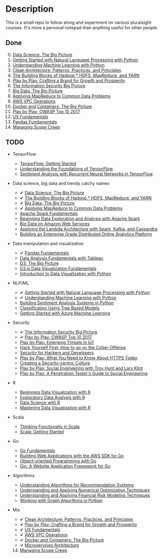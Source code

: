 # Description

This is a small repo to follow along and experiment on various pluralsight courses. It's more a personal notepad than anything useful for other people.

## Done

0. [Data Science: The Big Picture](https://app.pluralsight.com/library/courses/data-science-big-picture/table-of-contents)
1. [Getting Started with Natural Language Processing with Python](https://app.pluralsight.com/library/courses/python-natural-language-processing/table-of-contents)
2. [Understanding Machine Learning with Python](https://app.pluralsight.com/library/courses/python-understanding-machine-learning/table-of-contents)
3. [Clean Architecture: Patterns, Practices, and Principles](https://app.pluralsight.com/library/courses/clean-architecture-patterns-practices-principles/table-of-contents)
4. [The Building Blocks of Hadoop * HDFS, MapReduce, and YARN](https://app.pluralsight.com/library/courses/building-blocks-hadoop-hdfs-mapreduce-yarn/table-of-contents)
5. [Play by Play: Crafting a Brand for Growth and Prosperity](https://app.pluralsight.com/library/courses/play-by-play-crafting-a-brand-for-growth-and-prosperity/table-of-contents)
6. [The Information Security Big Picture](https://app.pluralsight.com/library/courses/information-security-big-picture/table-of-contents)
7. [Big Data: The Big Picture](https://app.pluralsight.com/library/courses/bigdata-bigpicture/table-of-contents)
8. [Applying MapReduce to Common Data Problems](https://app.pluralsight.com/library/courses/mapreduce-applying-common-data-problems/table-of-contents)
9. [AWS VPC Operations](https://app.pluralsight.com/library/courses/aws-vpc-operations/table-of-contents)
10. [Docker and Containers: The Big Picture](https://app.pluralsight.com/library/courses/docker-containers-big-picture/table-of-contents)
11. [Play by Play: OWASP Top 10 2017](https://app.pluralsight.com/library/courses/play-by-play-owasp-top-ten-2017/table-of-contents)
12. [UX Fundamentals](https://app.pluralsight.com/library/courses/ux-fundamentals-2426/table-of-contents)
13. [Pandas Fundamentals](https://app.pluralsight.com/library/courses/pandas-fundamentals/table-of-contents)
14. [Managing Scope Creep](https://app.pluralsight.com/player?course=managing-scope-creep&author=lars-klint&name=e9960b3d-9a48-4e83-83ad-cd230a495103&clip=5&mode=live)

## TODO

* TensorFlow
  * [TensorFlow: Getting Started](https://app.pluralsight.com/library/courses/tensorflow-getting-started/table-of-contents)
  * [Understanding the Foundations of TensorFlow](https://app.pluralsight.com/library/courses/tensorflow-understanding-foundations/table-of-contents)
  * [Sentiment Analysis with Recurrent Neural Networks in TensorFlow](https://app.pluralsight.com/library/courses/tensorflow-sentiment-analysis-recurrent-neural-networks/table-of-contents)

* Data science, big data and trendy catchy names
  * &#10004; [Data Science: The Big Picture](https://app.pluralsight.com/library/courses/data-science-big-picture/table-of-contents)
  * &#10004; [The Building Blocks of Hadoop * HDFS, MapReduce, and YARN](https://app.pluralsight.com/library/courses/building-blocks-hadoop-hdfs-mapreduce-yarn/table-of-contents)
  * &#10004; [Big Data: The Big Picture](https://app.pluralsight.com/library/courses/bigdata-bigpicture/table-of-contents)
  * &#10004; [Applying MapReduce to Common Data Problems](https://app.pluralsight.com/library/courses/mapreduce-applying-common-data-problems/table-of-contents)
  * [Apache Spark Fundamentals](https://app.pluralsight.com/library/courses/apache-spark-fundamentals)
  * [Beginning Data Exploration and Analysis with Apache Spark](https://app.pluralsight.com/library/courses/apache-spark-beginning-data-exploration-analysis/table-of-contents)
  * [Big Data on Amazon Web Services](https://app.pluralsight.com/library/courses/big-data-amazon-web-services)
  * [Applying the Lambda Architecture with Spark, Kafka, and Cassandra](https://app.pluralsight.com/library/courses/spark-kafka-cassandra-applying-lambda-architecture/table-of-contents)
  * [Building an Enterprise Grade Distributed Online Analytics Platform](https://app.pluralsight.com/library/courses/building-enterprise-distributed-online-analytics-platform)

* Data manipulation and visualization
  * &#10004; [Pandas Fundamentals](https://app.pluralsight.com/library/courses/pandas-fundamentals/table-of-contents)
  * [Data Analysis Fundamentals with Tableau](https://app.pluralsight.com/library/courses/data-analysis-fundamentals-tableau/table-of-contents)
  * [D3: The Big Picture](https://app.pluralsight.com/library/courses/d3-big-picture/table-of-contents)
  * [D3.js Data Visualization Fundamentals](https://app.pluralsight.com/library/courses/d3js-data-visualization-fundamentals/table-of-contents)
  * [Introduction to Data Visualization with Python](https://app.pluralsight.com/library/courses/data-visualization-with-python-introduction/table-of-contents)

* NLP/ML
  * &#10004; [Getting Started with Natural Language Processing with Python](https://app.pluralsight.com/library/courses/python-natural-language-processing/table-of-contents)
  * &#10004; [Understanding Machine Learning with Python](https://app.pluralsight.com/library/courses/python-understanding-machine-learning/table-of-contents)
  * [Building Sentiment Analysis Systems in Python](https://app.pluralsight.com/library/courses/building-sentiment-analysis-systems-python/table-of-contents)
  * [Classification Using Tree Based Models](https://app.pluralsight.com/library/courses/tree-based-models-classification)
  * [Getting Started with Azure Machine Learning](https://app.pluralsight.com/library/courses/azure-machine-learning-getting-started)

* Security
  * &#10004; [The Information Security Big Picture](https://app.pluralsight.com/library/courses/information-security-big-picture/table-of-contents)
  * &#10004; [Play by Play: OWASP Top 10 2017](https://app.pluralsight.com/library/courses/play-by-play-owasp-top-ten-2017/table-of-contents)
  * [Play by Play: Emerging Threats in IoT](https://app.pluralsight.com/library/courses/play-by-play-emerging-threats-in-iot/table-of-contents)
  * [Hack Yourself First: How to go on the Cyber-Offense](https://app.pluralsight.com/library/courses/hack-yourself-first/table-of-contents)
  * [Security for Hackers and Developers](https://app.pluralsight.com/paths/skills/security-for-hackers-and-developers)
  * [Play by Play: What You Need to Know About HTTPS Today](https://app.pluralsight.com/library/courses/play-by-play-https-what-you-need-know-about-today/table-of-contents)
  * [Creating a Security-centric Culture](https://app.pluralsight.com/library/courses/security-culture-creating/table-of-contents)
  * [Play by Play: Social Engineering with Troy Hunt and Lars Klint](https://app.pluralsight.com/library/courses/play-by-play-social-engineering/table-of-contents)
  * [Play by Play: A Penetration Tester's Guide to Social Engineering](https://app.pluralsight.com/library/courses/play-by-play-penetration-testers-guide-social-engineering/table-of-contents)
  
* R
  * [Beginning Data Visualization with R](https://app.pluralsight.com/library/courses/r-data-visualization-beginner/table-of-contents)
  * [Exploratory Data Analysis with R](https://app.pluralsight.com/library/courses/r-data-analysis/table-of-contents)
  * [Data Science with R](https://app.pluralsight.com/library/courses/r-data-science/table-of-contents)
  * [Mastering Data Visualization with R](https://app.pluralsight.com/library/courses/r-mastering-data-visualization/table-of-contents)

* Scala
  * [Thinking Functionally in Scala](https://app.pluralsight.com/library/courses/scala-thinking-functionally/table-of-contents)
  * [Scala: Getting Started](https://app.pluralsight.com/library/courses/scala-getting-started/table-of-contents)

* Go
  * [Go Fundamentals](https://app.pluralsight.com/library/courses/go-fundamentals/table-of-contents)
  * [Building Web Applications with the AWS SDK for Go](https://app.pluralsight.com/library/courses/aws-sdk-go-building-web-applications/table-of-contents)
  * [Object-oriented Programming with Go](https://app.pluralsight.com/library/courses/go-object-oriented-programming/table-of-contents)
  * [Gin: A Website Application Framework for Go](https://app.pluralsight.com/library/courses/gin-go-web-app-framework/table-of-contents)

* Algorithms
  * [Understanding Algorithms for Recommendation Systems](https://app.pluralsight.com/library/courses/algorithms-recommendation-systems/table-of-contents)
  * [Understanding and Applying Numerical Optimization Techniques](https://app.pluralsight.com/library/courses/numerical-optimization-techniques/table-of-contents)
  * [Understanding and Applying Financial Risk Modeling Techniques](https://app.pluralsight.com/library/courses/financial-risk-modeling-techniques/discussion)
  * [Working with Graph Algorithms in Python](https://app.pluralsight.com/library/courses/graph-algorithms-python/table-of-contents)

* Mix
  * &#10004; [Clean Architecture: Patterns, Practices, and Principles](https://app.pluralsight.com/library/courses/clean-architecture-patterns-practices-principles/table-of-contents)
  * &#10004; [Play by Play: Crafting a Brand for Growth and Prosperity](https://app.pluralsight.com/library/courses/play-by-play-crafting-a-brand-for-growth-and-prosperity/table-of-contents)
  * &#10004; [UX Fundamentals](https://app.pluralsight.com/library/courses/ux-fundamentals-2426/table-of-contents)
  * &#10004; [AWS VPC Operations](https://app.pluralsight.com/library/courses/aws-vpc-operations/table-of-contents)
  * &#10004; [Docker and Containers: The Big Picture](https://app.pluralsight.com/library/courses/docker-containers-big-picture/table-of-contents)
  * &#10004; [Microservices Architecture](https://app.pluralsight.com/library/courses/microservices-architecture/table-of-contents)
  14. [Managing Scope Creep](https://app.pluralsight.com/player?course=managing-scope-creep&author=lars-klint&name=e9960b3d-9a48-4e83-83ad-cd230a495103&clip=5&mode=live)
